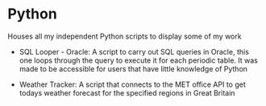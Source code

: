 # Python
Houses all my independent Python scripts to display some of my work

- SQL Looper - Oracle: A script to carry out SQL queries in Oracle, this one loops through the query to execute it for each periodic table. It was made to be accessible for users that have little knowledge of Python

- Weather Tracker: A script that connects to the MET office API to get todays weather forecast for the specified regions in Great Britain
